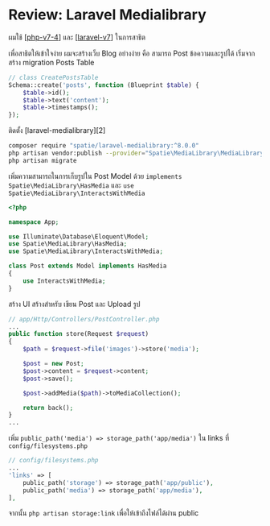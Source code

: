 #  Review: Laravel Medialibrary 

ผมใช้ [[php-v7-4]] และ [[laravel-v7]] ในการสาธิต 

เพื่อสาธิตให้เข้าใจง่าย ผมจะสร้างเว็บ Blog อย่างง่าย คือ สามารถ Post ข้อความและรูปได้ เริ่มจาก สร้าง migration Posts Table

```php
// class CreatePostsTable
Schema::create('posts', function (Blueprint $table) {
    $table->id();
    $table->text('content');
    $table->timestamps();
});
```

ติดตั้ง [laravel-medialibrary][2]

```sh
composer require "spatie/laravel-medialibrary:^8.0.0"
php artisan vendor:publish --provider="Spatie\MediaLibrary\MediaLibraryServiceProvider" --tag="migrations"
php artisan migrate
```

เพิ่มความสามารถในการเก็บรูปใน Post Model ด้วย `implements Spatie\MediaLibrary\HasMedia` และ `use  Spatie\MediaLibrary\InteractsWithMedia`

```php
<?php

namespace App;

use Illuminate\Database\Eloquent\Model;
use Spatie\MediaLibrary\HasMedia;
use Spatie\MediaLibrary\InteractsWithMedia;

class Post extends Model implements HasMedia
{
    use InteractsWithMedia;
}
```

สร้าง UI สร้างสำหรับ เขียน Post และ Upload รูป

```php
// app/Http/Controllers/PostController.php
...
public function store(Request $request)
{
    $path = $request->file('images')->store('media');

    $post = new Post;
    $post->content = $request->content;
    $post->save();

    $post->addMedia($path)->toMediaCollection();

    return back();
}
...
```
เพิ่ม `public_path('media') => storage_path('app/media')` ใน links ที่ `config/filesystems.php`
```php
// config/filesystems.php
...
'links' => [
    public_path('storage') => storage_path('app/public'),
    public_path('media') => storage_path('app/media'),
],
```
จากนั้น `php artisan storage:link` เพื่อให้เข้าถึงไฟล์ได้ผ่าน public 

[//begin]: # "Autogenerated link references for markdown compatibility"
[php-v7-4]: php-v7-4 "PHP V7.4"
[laravel-v7]: laravel-v7 "Laravel V7"
[//end]: # "Autogenerated link references"